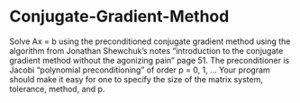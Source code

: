 # Conjugate-Gradient-Method

Solve Ax = b using the preconditioned conjugate gradient method using the algorithm from Jonathan 
Shewchuk’s notes “introduction to the conjugate gradient method without the agonizing pain” page 51.
The preconditioner is Jacobi “polynomial preconditioning” of order p = 0, 1, ... 
Your program should make it easy for one to specify the size of the matrix system, tolerance, method, and p.

